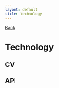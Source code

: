 ```yaml
---
layout: default
title: Technology
---
```


[Back](/UA-Bball-Wearable-Project/index)

# Technology

## CV

## API

